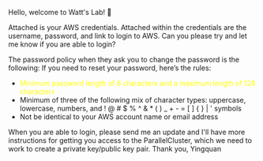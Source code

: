 Hello, welcome to Watt's Lab! 💯

Attached is your AWS credentials. Attached within the credentials are the username, password, and link to login to AWS. Can you please try and let me know if you are able to login?

The password policy when they ask you to change the password is the following:
If you need to reset your password, here’s the rules:

-   <span style="color:yellow">Minimum password length of 8 characters and a maximum length of 128 characters</span>
-   Minimum of three of the following mix of character types: uppercase, lowercase, numbers, and ! @ # $ % ^ & * ( ) _ + - = [ ] { } | ' symbols
-   Not be identical to your AWS account name or email address
    

When you are able to login, please send me an update and I'll have more instructions for getting you access to the ParallelCluster, which we need to work to create a private key/public key pair. Thank you, Yingquan
